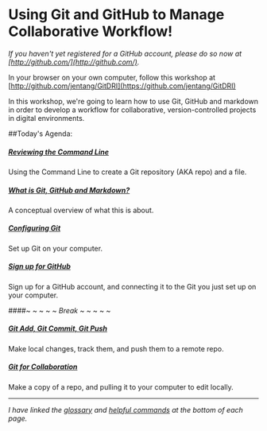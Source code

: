 # Using Git and GitHub to Manage Collaborative Workflow!

*If you haven't yet registered for a GitHub account, please do so now at [http://github.com/](http://github.com/).*

In your browser on your own computer, follow this workshop at [http://github.com/jentang/GitDRI](https://github.com/jentang/GitDRI)

In this workshop, we're going to learn how to use Git, GitHub and markdown in order to develop a workflow for collaborative, version-controlled projects in digital environments. 

##Today's Agenda:

##### [Reviewing the Command Line](commandline.md)
Using the Command Line to create a Git repository (AKA repo) and a file. 

##### [What is Git, GitHub and Markdown?](concept.md)
A conceptual overview of what this is about.

##### [Configuring Git](gitconfig.md)
Set up Git on your computer.

##### [Sign up for GitHub](github.md)
Sign up for a GitHub account, and connecting it to the Git you just set up on your computer.

####~ ~ ~ ~ ~ _Break_ ~ ~ ~ ~ ~

##### [Git Add, Git Commit, Git Push](gitaction.md)
Make local changes, track them, and push them to a remote repo.

##### [Git for Collaboration](gitpull.md)
Make a copy of a repo, and pulling it to your computer to edit locally.

---

_I have linked the [glossary](glossary.md) and [helpful commands](helpfulcommands.md) at the bottom of each page._

